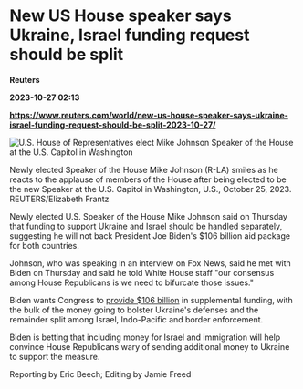 # New US House speaker says Ukraine, Israel funding request should be split
**Reuters**

**2023-10-27 02:13**

**https://www.reuters.com/world/new-us-house-speaker-says-ukraine-israel-funding-request-should-be-split-2023-10-27/**

![U.S. House of Representatives elect Mike Johnson Speaker of the House at the U.S. Capitol in Washington](https://www.reuters.com/resizer/SHRcBdWOcZTIl-FuAVT2xQpJoKg=/1920x0/filters:quality(80)/cloudfront-us-east-2.images.arcpublishing.com/reuters/VORKN5NVNRJG3H2JSL6CG2DW6E.jpg)

Newly elected Speaker of the House Mike Johnson (R-LA) smiles as he reacts to the applause of members of the House after being elected to be the new Speaker at the U.S. Capitol in Washington, U.S., October 25, 2023. REUTERS/Elizabeth Frantz

Newly elected U.S. Speaker of the House Mike Johnson said on Thursday that funding to support Ukraine and Israel should be handled separately, suggesting he will not back President Joe Biden's $106 billion aid package for both countries.

Johnson, who was speaking in an interview on Fox News, said he met with Biden on Thursday and said he told White House staff "our consensus among House Republicans is we need to bifurcate those issues."

Biden wants Congress to [provide $106 billion](https://www.reuters.com/world/us/whats-bidens-106-billion-supplemental-funding-request-2023-10-20/) in supplemental funding, with the bulk of the money going to bolster Ukraine's defenses and the remainder split among Israel, Indo-Pacific and border enforcement.

Biden is betting that including money for Israel and immigration will help convince House Republicans wary of sending additional money to Ukraine to support the measure.

Reporting by Eric Beech; Editing by Jamie Freed